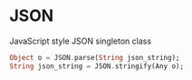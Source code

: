 # JSON

JavaScript style JSON singleton class

```dart
Object o = JSON.parse(String json_string);
String json_string = JSON.stringify(Any o);
```


